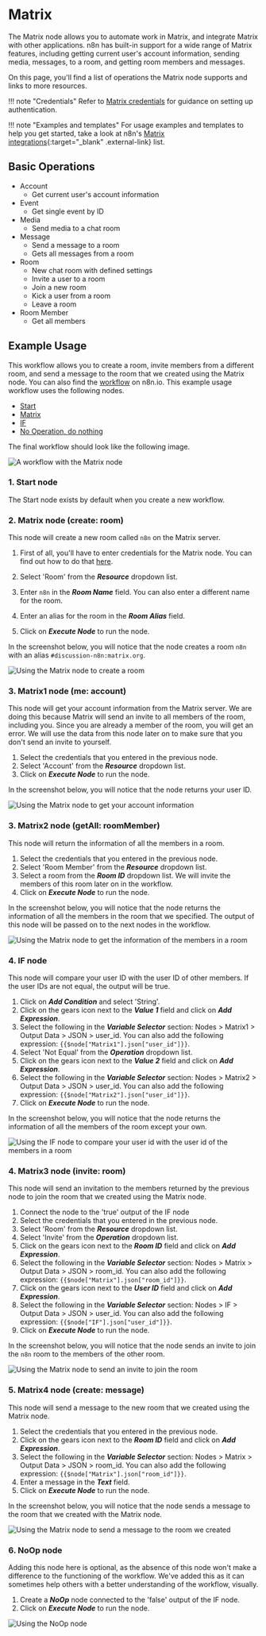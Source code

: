 # Matrix

The Matrix node allows you to automate work in Matrix, and integrate Matrix with other applications. n8n has built-in support for a wide range of Matrix features, including getting current user's account information, sending media, messages, to a room, and getting room members and messages.

On this page, you'll find a list of operations the Matrix node supports and links to more resources.

!!! note "Credentials"
    Refer to [Matrix credentials](https://docs.n8n.io/integrations/builtin/credentials/matrix/) for guidance on setting up authentication. 

!!! note "Examples and templates"
    For usage examples and templates to help you get started, take a look at n8n's [Matrix integrations](https://n8n.io/integrations/matrix/){:target="_blank" .external-link} list.


## Basic Operations

* Account
    * Get current user's account information
* Event
    * Get single event by ID
* Media
    * Send media to a chat room
* Message
    * Send a message to a room
    * Gets all messages from a room
* Room
    * New chat room with defined settings
    * Invite a user to a room
    * Join a new room
    * Kick a user from a room
    * Leave a room
* Room Member
    * Get all members

## Example Usage

This workflow allows you to create a room, invite members from a different room, and send a message to the room that we created using the Matrix node. You can also find the [workflow](https://n8n.io/workflows/724) on n8n.io. This example usage workflow uses the following nodes.
- [Start](/integrations/builtin/core-nodes/n8n-nodes-base.start/)
- [Matrix]()
- [IF](/integrations/builtin/core-nodes/n8n-nodes-base.if/)
- [No Operation, do nothing](/integrations/builtin/core-nodes/n8n-nodes-base.noop/)

The final workflow should look like the following image.

![A workflow with the Matrix node](/_images/integrations/builtin/app-nodes/matrix/workflow.png)

### 1. Start node

The Start node exists by default when you create a new workflow.

### 2. Matrix node (create: room)

This node will create a new room called `n8n` on the Matrix server.

1. First of all, you'll have to enter credentials for the Matrix node. You can find out how to do that [here](/integrations/builtin/credentials/matrix/).

2. Select 'Room' from the ***Resource*** dropdown list.
3. Enter `n8n` in the ***Room Name*** field. You can also enter a different name for the room.
4. Enter an alias for the room in the ***Room Alias*** field.
5. Click on ***Execute Node*** to run the node.

In the screenshot below, you will notice that the node creates a room `n8n` with an alias `#discussion-n8n:matrix.org`.

![Using the Matrix node to create a room](/_images/integrations/builtin/app-nodes/matrix/matrix_node.png)

### 3. Matrix1 node (me: account)

This node will get your account information from the Matrix server. We are doing this because Matrix will send an invite to all members of the room, including you. Since you are already a member of the room, you will get an error. We will use the data from this node later on to make sure that you don't send an invite to yourself.


1. Select the credentials that you entered in the previous node.
2. Select 'Account' from the ***Resource*** dropdown list.
3. Click on ***Execute Node*** to run the node.


In the screenshot below, you will notice that the node returns your user ID.

![Using the Matrix node to get your account information](/_images/integrations/builtin/app-nodes/matrix/matrix1_node.png)

### 3. Matrix2 node (getAll: roomMember)

This node will return the information of all the members in a room.


1. Select the credentials that you entered in the previous node.
2. Select 'Room Member' from the ***Resource*** dropdown list.
3. Select a room from the ***Room ID*** dropdown list. We will invite the members of this room later on in the workflow.
4. Click on ***Execute Node*** to run the node.


In the screenshot below, you will notice that the node returns the information of all the members in the room that we specified. The output of this node will be passed on to the next nodes in the workflow.

![Using the Matrix node to get the information of the members in a room](/_images/integrations/builtin/app-nodes/matrix/matrix2_node.png)

### 4. IF node

This node will compare your user ID with the user ID of other members. If the user IDs are not equal, the output will be true.


1. Click on ***Add Condition*** and select 'String'.
2. Click on the gears icon next to the ***Value 1*** field and click on ***Add Expression***.
3. Select the following in the ***Variable Selector*** section: Nodes > Matrix1 > Output Data > JSON > user_id. You can also add the following expression: `{{$node["Matrix1"].json["user_id"]}}`.
4. Select 'Not Equal' from the ***Operation*** dropdown list.
5. Click on the gears icon next to the ***Value 2*** field and click on ***Add Expression***.
6. Select the following in the ***Variable Selector*** section: Nodes > Matrix2 > Output Data > JSON > user_id. You can also add the following expression: `{{$node["Matrix2"].json["user_id"]}}`.
7. Click on ***Execute Node*** to run the node.


In the screenshot below, you will notice that the node returns the information of all the members of the room except your own.

![Using the IF node to compare your user id with the user id of the members in a room](/_images/integrations/builtin/app-nodes/matrix/if_node.png)

### 4. Matrix3 node (invite: room)

This node will send an invitation to the members returned by the previous node to join the room that we created using the Matrix node.


1. Connect the node to the 'true' output of the IF node
2. Select the credentials that you entered in the previous node.
3. Select 'Room' from the ***Resource*** dropdown list.
4. Select 'Invite' from the ***Operation*** dropdown list.
5. Click on the gears icon next to the ***Room ID*** field and click on ***Add Expression***.
6. Select the following in the ***Variable Selector*** section: Nodes > Matrix > Output Data > JSON > room_id. You can also add the following expression: `{{$node["Matrix"].json["room_id"]}}`.
7. Click on the gears icon next to the ***User ID*** field and click on ***Add Expression***.
8. Select the following in the ***Variable Selector*** section: Nodes > IF > Output Data > JSON > user_id. You can also add the following expression: `{{$node["IF"].json["user_id"]}}`.
9. Click on ***Execute Node*** to run the node.


In the screenshot below, you will notice that the node sends an invite to join the `n8n` room to the members of the other room.

![Using the Matrix node to send an invite to join the room](/_images/integrations/builtin/app-nodes/matrix/matrix3_node.png)

### 5. Matrix4 node (create: message)

This node will send a message to the new room that we created using the Matrix node.


1. Select the credentials that you entered in the previous node.
2. Click on the gears icon next to the ***Room ID*** field and click on ***Add Expression***.
3. Select the following in the ***Variable Selector*** section: Nodes > Matrix > Output Data > JSON > room_id. You can also add the following expression: `{{$node["Matrix"].json["room_id"]}}`.
4. Enter a message in the ***Text*** field.
5. Click on ***Execute Node*** to run the node.


In the screenshot below, you will notice that the node sends a message to the room that we created with the Matrix node.

![Using the Matrix node to send a message to the room we created](/_images/integrations/builtin/app-nodes/matrix/matrix4_node.png)

### 6. NoOp node
Adding this node here is optional, as the absence of this node won't make a difference to the functioning of the workflow. We've added this as it can sometimes help others with a better understanding of the workflow, visually.


1. Create a ***NoOp*** node connected to the 'false' output of the IF node.
2. Click on ***Execute Node*** to run the node.


![Using the NoOp node](/_images/integrations/builtin/app-nodes/matrix/noop_node.png)




